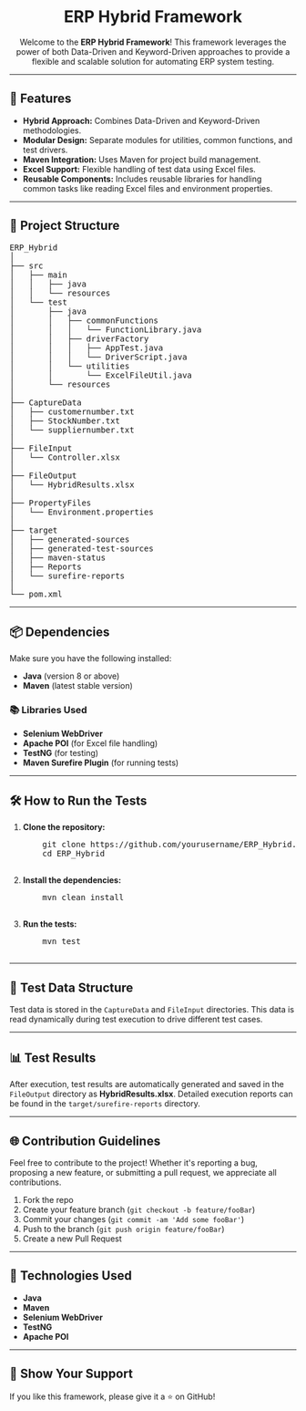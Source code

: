<!-- This is your README.md file -->

<h1 align="center">ERP Hybrid Framework</h1>

<p align="center">
  Welcome to the <strong>ERP Hybrid Framework</strong>! This framework leverages the power of both Data-Driven and Keyword-Driven approaches to provide a flexible and scalable solution for automating ERP system testing.
</p>

---

<h2>🚀 Features</h2>

<ul>
  <li><strong>Hybrid Approach:</strong> Combines Data-Driven and Keyword-Driven methodologies.</li>
  <li><strong>Modular Design:</strong> Separate modules for utilities, common functions, and test drivers.</li>
  <li><strong>Maven Integration:</strong> Uses Maven for project build management.</li>
  <li><strong>Excel Support:</strong> Flexible handling of test data using Excel files.</li>
  <li><strong>Reusable Components:</strong> Includes reusable libraries for handling common tasks like reading Excel files and environment properties.</li>
</ul>

---

<h2>📂 Project Structure</h2>

<pre>
ERP_Hybrid
│
├── src
│   ├── main
│   │   ├── java
│   │   └── resources
│   └── test
│       ├── java
│       │   ├── commonFunctions
│       │   │   └── FunctionLibrary.java
│       │   ├── driverFactory
│       │   │   ├── AppTest.java
│       │   │   └── DriverScript.java
│       │   └── utilities
│       │       └── ExcelFileUtil.java
│       └── resources
│
├── CaptureData
│   ├── customernumber.txt
│   ├── StockNumber.txt
│   └── suppliernumber.txt
│
├── FileInput
│   └── Controller.xlsx
│
├── FileOutput
│   └── HybridResults.xlsx
│
├── PropertyFiles
│   └── Environment.properties
│
├── target
│   ├── generated-sources
│   ├── generated-test-sources
│   ├── maven-status
│   ├── Reports
│   └── surefire-reports
│
└── pom.xml
</pre>

---

<h2>📦 Dependencies</h2>

Make sure you have the following installed:

<ul>
  <li><strong>Java</strong> (version 8 or above)</li>
  <li><strong>Maven</strong> (latest stable version)</li>
</ul>

<h3>📚 Libraries Used</h3>
<ul>
  <li><strong>Selenium WebDriver</strong></li>
  <li><strong>Apache POI</strong> (for Excel file handling)</li>
  <li><strong>TestNG</strong> (for testing)</li>
  <li><strong>Maven Surefire Plugin</strong> (for running tests)</li>
</ul>

---

<h2>🛠️ How to Run the Tests</h2>

<ol>
  <li><strong>Clone the repository:</strong>
    <pre>
    git clone https://github.com/yourusername/ERP_Hybrid.git
    cd ERP_Hybrid
    </pre>
  </li>
  <li><strong>Install the dependencies:</strong>
    <pre>
    mvn clean install
    </pre>
  </li>
  <li><strong>Run the tests:</strong>
    <pre>
    mvn test
    </pre>
  </li>
</ol>

---

<h2>📝 Test Data Structure</h2>

<p>
Test data is stored in the <code>CaptureData</code> and <code>FileInput</code> directories. This data is read dynamically during test execution to drive different test cases.
</p>

---

<h2>📊 Test Results</h2>

<p>
After execution, test results are automatically generated and saved in the <code>FileOutput</code> directory as <strong>HybridResults.xlsx</strong>. Detailed execution reports can be found in the <code>target/surefire-reports</code> directory.
</p>

---

<h2>🌐 Contribution Guidelines</h2>

<p>
Feel free to contribute to the project! Whether it's reporting a bug, proposing a new feature, or submitting a pull request, we appreciate all contributions.
</p>

<ol>
  <li>Fork the repo</li>
  <li>Create your feature branch (<code>git checkout -b feature/fooBar</code>)</li>
  <li>Commit your changes (<code>git commit -am 'Add some fooBar'</code>)</li>
  <li>Push to the branch (<code>git push origin feature/fooBar</code>)</li>
  <li>Create a new Pull Request</li>
</ol>

---

<h2>🎨 Technologies Used</h2>

<ul>
  <li><strong>Java</strong></li>
  <li><strong>Maven</strong></li>
  <li><strong>Selenium WebDriver</strong></li>
  <li><strong>TestNG</strong></li>
  <li><strong>Apache POI</strong></li>
</ul>

---

<h2>🌟 Show Your Support</h2>

<p>
If you like this framework, please give it a ⭐ on GitHub!
</p>
